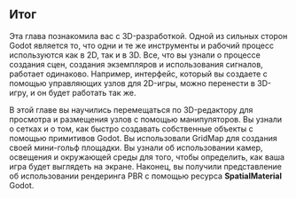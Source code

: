 ﻿## Итог

Эта глава познакомила вас с 3D-разработкой. Одной из сильных сторон Godot является то, что одни и те же инструменты и рабочий процесс используются как в 2D, так и в 3D. Все, что вы узнали о процессе создания сцен, создания экземпляров и использования сигналов, работает одинаково. Например, интерфейс, который вы создаете с помощью управляющих узлов для 2D-игры, можно перенести в 3D-игру, и он будет работать так же.

В этой главе вы научились перемещаться по 3D-редактору для просмотра и размещения узлов с помощью манипуляторов. Вы узнали о сетках и о том, как быстро создавать собственные объекты с помощью примитивов Godot. Вы использовали GridMap для создания своей мини-гольф площадки. Вы узнали об использовании камер, освещения и окружающей среды для того, чтобы определить, как ваша игра будет выглядеть на экране. Наконец, вы получили представление об использовании рендеринга PBR с помощью ресурса **SpatialMaterial** Godot.
